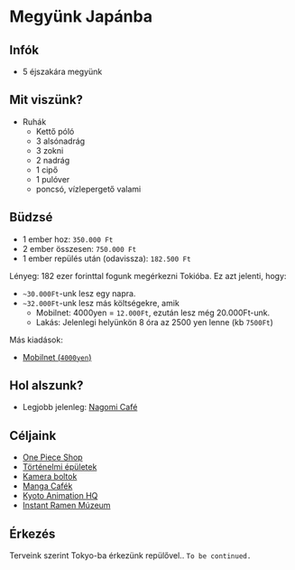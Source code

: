 # Megyünk Japánba

## Infók
- 5 éjszakára megyünk

## Mit viszünk?
- Ruhák
  - Kettő póló
  - 3 alsónadrág
  - 3 zokni
  - 2 nadrág
  - 1 cipő
  - 1 pulóver
  - poncsó, vízlepergető valami

## Büdzsé
- 1 ember hoz: `350.000 Ft`
- 2 ember összesen: `750.000 Ft`
- 1 ember repülés után (odavissza): `182.500 Ft`

Lényeg: 182 ezer forinttal fogunk megérkezni Tokióba. Ez azt jelenti, hogy: 
- `~30.000Ft`-unk lesz egy napra.
- `~32.000Ft`-unk lesz más költségekre, amik
  - Mobilnet: 4000yen = `12.000Ft`, ezután lesz még 20.000Ft-unk.
  - Lakás: Jelenlegi helyünkön 8 óra az 2500 yen lenne (kb `7500Ft`)

Más kiadások: 
- [Mobilnet (`4000yen`)](https://tokyocheapo.com/business/internet/prepaid-cheap-japan-sim-card-options/)

## Hol alszunk?
- Legjobb jelenleg: [Nagomi Café](https://www.nagomi-cafe.com/)

## Céljaink
- [One Piece Shop](http://www.mugiwara-store.com/)
- [Történelmi épületek](https://www.tsunagujapan.com/8-must-see-buildings-in-japan-with-1000-years-of-history/)
- [Kamera boltok](https://akg.ninja/kamera)
- [Manga Cafék](https://akg.ninja/mang)
- [Kyoto Animation HQ]()
- [Instant Ramen Múzeum](https://www.cupnoodles-museum.jp/en/osaka_ikeda/)


## Érkezés
Terveink szerint Tokyo-ba érkezünk repülővel.. `To be continued.`